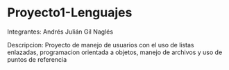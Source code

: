 # Proyecto1-Lenguajes
Integrantes:
Andrés Julián Gil Naglés

Descripcion:
Proyecto de manejo de usuarios con el uso de listas enlazadas, programacion orientada a objetos, manejo de archivos y uso de puntos de referencia
